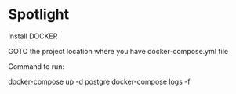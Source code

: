 # Spotlight

Install DOCKER


GOTO the project location where you have docker-compose.yml file

Command to run:

docker-compose up -d postgre
docker-compose logs -f

